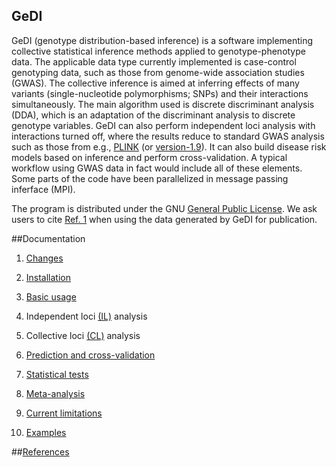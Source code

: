 ## GeDI
GeDI (genotype distribution-based inference) is a software implementing collective statistical inference methods applied to genotype-phenotype data. The applicable data type currently implemented is case-control genotyping data, such as those from genome-wide association studies (GWAS). The collective inference is aimed at inferring effects of many variants (single-nucleotide polymorphisms; SNPs) and their interactions simultaneously. The main algorithm used is discrete discriminant analysis (DDA), which is an adaptation of the discriminant analysis to discrete genotype variables. GeDI can also perform independent loci analysis with interactions turned off, where the results reduce to standard GWAS analysis such as those from e.g., [PLINK](http://pngu.mgh.harvard.edu/~purcell/plink/) (or [version-1.9](https://www.cog-genomics.org/plink2)). 
It can also build disease risk models based on inference and perform cross-validation. A typical workflow using GWAS data in fact would include all of these elements. Some parts of the code have been parallelized in message passing inferface (MPI).

The program is distributed under the GNU [General Public License](http://www.gnu.org/licenses/gpl.html).
We ask users to cite [Ref. 1](pubs.md) when using the data generated by GeDI for publication.

##Documentation

  1. [Changes](changes.md)
  
  2. [Installation](install.md)

  3. [Basic usage](usage.md)

  4. Independent loci [(IL)](il.md) analysis

  5. Collective loci [(CL)](cl.md) analysis

  6. [Prediction and cross-validation](cv.md)

  7. [Statistical tests](tests.md)
  
  8. [Meta-analysis](meta.md)

  9. [Current limitations](limit.md)
   
  10. [Examples](examples.md)  

##[References](pubs.md)


